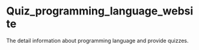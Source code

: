 # Quiz_programming_language_website
The detail information about programming language and provide quizzes. 
